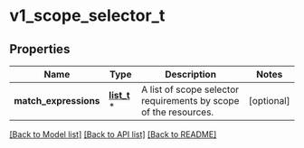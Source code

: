 # v1_scope_selector_t

## Properties
Name | Type | Description | Notes
------------ | ------------- | ------------- | -------------
**match_expressions** | [**list_t**](v1_scoped_resource_selector_requirement.md) \* | A list of scope selector requirements by scope of the resources. | [optional] 

[[Back to Model list]](../README.md#documentation-for-models) [[Back to API list]](../README.md#documentation-for-api-endpoints) [[Back to README]](../README.md)


